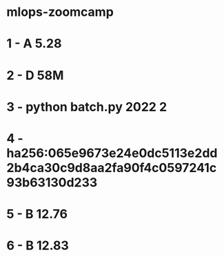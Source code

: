 # mlops-zoomcamp

# 1 - A 5.28
# 2 - D 58M
# 3 - python batch.py 2022 2
# 4 - ha256:065e9673e24e0dc5113e2dd2b4ca30c9d8aa2fa90f4c0597241c93b63130d233
# 5 - B 12.76
# 6 - B 12.83
